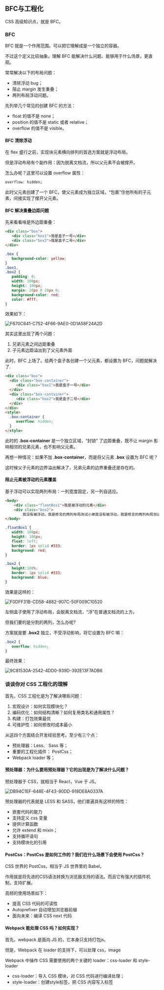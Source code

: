 ## BFC与工程化

CSS 高级知识点，就是 BFC。

### BFC

BFC 就是一个作用范围。可以把它理解成是一个独立的容器。

不过这个定义比较抽象。理解 BFC 能解决什么问题、能够用于什么场景，更直观。

常常解决以下的布局问题：

* 清除浮动 bug；
* 阻止 margin 发生重叠；
* 两列布局浮动问题。

先列举几个常见的创建 BFC 的方法：

* float 的值不是 none；
* position 的值不是 static 或者 relative；
* overflow 的值不是 visible。

#### BFC 清除浮动

在 flex 盛行之前，实现块元素横向排列的首选方案就是浮动布局。

但是浮动布局有个副作用：因为脱离文档流，所以父元素不会被撑开。

怎么办呢？这里可以设置 overflow 属性：

```css
overflow: hidden;
```

此时父元素创建了一个 BFC，使父元素成为独立区域，“包裹”住他所有的子元素，间接实现了撑开父元素。

#### BFC 解决重叠边距问题

先来看看啥是外边距重叠：

```html
<div class="box">
   <div class="box1">我是盒子一号</div>
   <div class="box2">我是盒子二号</div>
</div>
```

```css
.box {
   background-color: yellow;
}
.box1,
.box2 {
   padding: 0;
   width: 100px;
   height: 100px;
   margin: 20px 0 20px 0;
   background-color: red;
   color: #fff;
}
```

效果如下：

![F670C641-C752-4F66-9AE0-0D1A58F24A2D](/assets/F670C641-C752-4F66-9AE0-0D1A58F24A2D.png)

其实这里出现了两个问题：

1. 兄弟元素之间边距重叠
2. 子元素边距溢出到了父元素外面

此时，BFC 上场了。给两个盒子各创建一个父元素，都设置为 BFC，问题就解决了.

```html
<div class="box">
  <div class="box-container">
     <div class="box1">我是盒子一号</div>
  </div>
  <div class="box-container">
     <div class="box2">我是盒子二号</div>
  </div>
</div>
<style>
  .box-container {
     overflow: hidden;
  }
</style>
```

此时的 **.box-container** 是一个独立区域，“封锁” 了边距重叠，既不让 margin 影响相邻的兄弟元素，也不影响父元素。

再想一种情况：如果不加 **.box-container**，而是将父元素 **.box** 设置为 BFC 呢？

这时候父子元素的边界溢出解决了，兄弟元素的边界重叠还是存在的。

#### 阻止元素被浮动的元素覆盖

基于浮动可以实现两列布局：一列宽度固定，另一列自适应。

```html
<body>
    <div class="floatBox1">我是被浮动的元素</div>
    <div class="box2">
        我没有被浮动，我是修言的两列布局测试小弟我没有被浮动，我是修言的两列布局测试小弟我没有被浮动，我是修言的两列布局测试小弟我没有被浮动，我是修言的两列布局测试小弟我没有被浮动，我是修言的两列布局测试小弟</div>
</body>
```

```css
.floatBox1 {
   width: 100px;
   height: 100px;
   float: left;
   border: 1px solid #333;
   background: red;
}

.box2 {
   height:100%;
   border: 1px solid #333;
   background: blue;
}
```

效果是这样的：

![F0DFF31B-CD58-4882-907C-50F009C10520](/assets/F0DFF31B-CD58-4882-907C-50F009C10520.png)

左侧盒子使用了浮动布局，会脱离文档流，“浮”在普通文档流的上方。

但我们要的是分割的两列，怎么办呢?

方案就是要 **.box2** 独立，不受浮动影响，将它设置为 BFC 嘛：

```css
.box2 {
   overflow: hidden;
}
```

最终效果：

![9C81530A-2542-4DD0-939D-392E13F7ADB6](/assets/9C81530A-2542-4DD0-939D-392E13F7ADB6.png)

### 谈谈你对 CSS 工程化的理解

首先，CSS 工程化是为了解决哪些问题：

1. 宏观设计：如何实现模块化？
2. 编码优化：如何结构清晰？如何复用类名和通用属性？
3. 构建：打包效果最优
4. 可维护性：如何修改时成本最小

从这四个方面结合开发经验思考。至少有三个点：

* 预处理器：Less、 Sass 等；
* 重要的工程化插件： PostCss；
* Webpack loader 等；

#### 预处理器：为什么要用预处理器？它的出现是为了解决什么问题？

预处理器于 CSS，就相当于 React，Vue 于 JS。

![DB94C1EF-648E-4F43-90DD-918DE8A0337A](/assets/DB94C1EF-648E-4F43-90DD-918DE8A0337A.png)

预处理器的代表就是 LESS 和 SASS，他们普遍具有这样的特性：

* 嵌套代码的能力
* 支持定义 css 变量
* 提供计算函数
* 允许 extend 和 mixin；
* 支持循环语句
* 支持模块化的引用

#### PostCss：PostCss 是如何工作的？我们在什么场景下会使用 PostCss？

CSS 世界的 PostCss，相当于 JS 世界里的 Babel。

作用就是将先进的CSS语法转换为浏览器支持的语法。而且它有强大的插件机制，支持扩展。

高频的使用场景如下：

* 提高 CSS 代码的可读性
* Autoprefixer 自动增加浏览器前缀
* 面向未来：编译 CSS next 代码

#### Webpack 能处理 CSS 吗？如何实现？

首先，webpack 是面向 JS 的，它本身只支持打包js。

但是，Webpack 在 loader 的支持下，可以处理 css，image

Webpack 中操作 CSS 需要使用的两个关键的 loader：css-loader 和 style-loader

* css-loader：导入 CSS 模块，对 CSS 代码进行编译处理；
* style-loader：创建style标签，把 CSS 内容写入标签